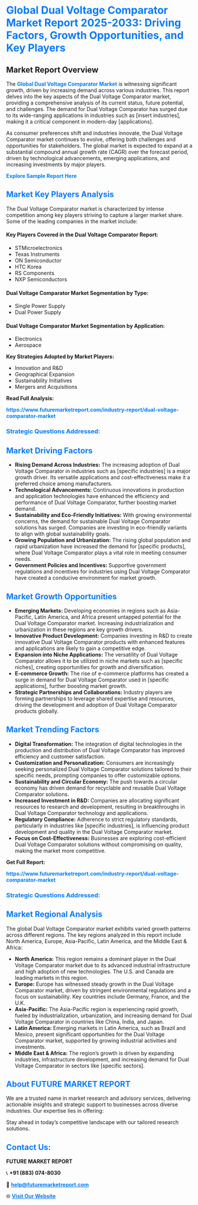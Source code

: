 <h1 style="color: #007BFF;">Global Dual Voltage Comparator Market Report 2025-2033: Driving Factors, Growth Opportunities, and Key Players</h1>

<section id="overview">
<h2>Market Report Overview</h2>
<p>The <a href="https://www.futuremarketreport.com/industry-report/dual-voltage-comparator-market" style="color: #007BFF; text-decoration: none;"><strong>Global Dual Voltage Comparator Market</strong></a> is witnessing significant growth, driven by increasing demand across various industries. This report delves into the key aspects of the Dual Voltage Comparator market, providing a comprehensive analysis of its current status, future potential, and challenges. The demand for Dual Voltage Comparator has surged due to its wide-ranging applications in industries such as [insert industries], making it a critical component in modern-day [applications].</p>
<p>As consumer preferences shift and industries innovate, the Dual Voltage Comparator market continues to evolve, offering both challenges and opportunities for stakeholders. The global market is expected to expand at a substantial compound annual growth rate (CAGR) over the forecast period, driven by technological advancements, emerging applications, and increasing investments by major players.</p>
</section>

<section id="overview">
<p><a href="https://www.futuremarketreport.com/request-sample/reportId=76202" style="color: #007BFF; text-decoration: none;"><strong>Explore Sample Report Here</strong></a></p>
</section>

<section id="key-players">
<h2 style="color: #007BFF;">Market Key Players Analysis</h2>
<p>The Dual Voltage Comparator market is characterized by intense competition among key players striving to capture a larger market share. Some of the leading companies in the market include:</p>
<h4>Key Players Covered in the Dual Voltage Comparator Report:</h4>
<ul><li>STMicroelectronics</li><li>Texas Instruments</li><li>ON Semiconductor</li><li>HTC Korea</li><li>RS Components</li><li>NXP Semiconductors</li></ul>
<h4>Dual Voltage Comparator Market Segmentation by Type:</h4>
<ul><li>Single Power Supply</li><li>Dual Power Supply</li></ul>

<h4>Dual Voltage Comparator Market Segmentation by Application:</h4>
<ul><li>Electronics</li><li>Aerospace</li></ul>
<p><strong>Key Strategies Adopted by Market Players:</strong></p>
<ul>
<li>Innovation and R&D</li>
<li>Geographical Expansion</li>
<li>Sustainability Initiatives</li>
<li>Mergers and Acquisitions</li>
</ul>
</section>

<section>
<p><strong>Read Full Analysis: </strong></p><a href="https://www.futuremarketreport.com/industry-report/dual-voltage-comparator-market" style="color: #007BFF; text-decoration: none;"><strong>https://www.futuremarketreport.com/industry-report/dual-voltage-comparator-market</strong></a>
<h3 style="color: #007BFF;">Strategic Questions Addressed:</h3>
</section>

<section id="driving-factors">
<h2 style="color: #007BFF;">Market Driving Factors</h2>
<ul>
<li><strong>Rising Demand Across Industries:</strong> The increasing adoption of Dual Voltage Comparator in industries such as [specific industries] is a major growth driver. Its versatile applications and cost-effectiveness make it a preferred choice among manufacturers.</li>
<li><strong>Technological Advancements:</strong> Continuous innovations in production and application technologies have enhanced the efficiency and performance of Dual Voltage Comparator, further boosting market demand.</li>
<li><strong>Sustainability and Eco-Friendly Initiatives:</strong> With growing environmental concerns, the demand for sustainable Dual Voltage Comparator solutions has surged. Companies are investing in eco-friendly variants to align with global sustainability goals.</li>
<li><strong>Growing Population and Urbanization:</strong> The rising global population and rapid urbanization have increased the demand for [specific products], where Dual Voltage Comparator plays a vital role in meeting consumer needs.</li>
<li><strong>Government Policies and Incentives:</strong> Supportive government regulations and incentives for industries using Dual Voltage Comparator have created a conducive environment for market growth.</li>
</ul>
</section>

<section id="growth-opportunities">
<h2 style="color: #007BFF;">Market Growth Opportunities</h2>
<ul>
<li><strong>Emerging Markets:</strong> Developing economies in regions such as Asia-Pacific, Latin America, and Africa present untapped potential for the Dual Voltage Comparator market. Increasing industrialization and urbanization in these regions are key growth drivers.</li>
<li><strong>Innovative Product Development:</strong> Companies investing in R&D to create innovative Dual Voltage Comparator products with enhanced features and applications are likely to gain a competitive edge.</li>
<li><strong>Expansion into Niche Applications:</strong> The versatility of Dual Voltage Comparator allows it to be utilized in niche markets such as [specific niches], creating opportunities for growth and diversification.</li>
<li><strong>E-commerce Growth:</strong> The rise of e-commerce platforms has created a surge in demand for Dual Voltage Comparator used in [specific applications], further boosting market growth.</li>
<li><strong>Strategic Partnerships and Collaborations:</strong> Industry players are forming partnerships to leverage shared expertise and resources, driving the development and adoption of Dual Voltage Comparator products globally.</li>
</ul>
</section>

<section id="trending-factors">
<h2 style="color: #007BFF;">Market Trending Factors</h2>
<ul>
<li><strong>Digital Transformation:</strong> The integration of digital technologies in the production and distribution of Dual Voltage Comparator has improved efficiency and customer satisfaction.</li>
<li><strong>Customization and Personalization:</strong> Consumers are increasingly seeking personalized Dual Voltage Comparator solutions tailored to their specific needs, prompting companies to offer customizable options.</li>
<li><strong>Sustainability and Circular Economy:</strong> The push towards a circular economy has driven demand for recyclable and reusable Dual Voltage Comparator solutions.</li>
<li><strong>Increased Investment in R&D:</strong> Companies are allocating significant resources to research and development, resulting in breakthroughs in Dual Voltage Comparator technology and applications.</li>
<li><strong>Regulatory Compliance:</strong> Adherence to strict regulatory standards, particularly in industries like [specific industries], is influencing product development and quality in the Dual Voltage Comparator market.</li>
<li><strong>Focus on Cost-Effectiveness:</strong> Businesses are exploring cost-efficient Dual Voltage Comparator solutions without compromising on quality, making the market more competitive.</li>
</ul>
</section>

<section>
<p><strong>Get Full Report: </strong></p><a href="https://www.futuremarketreport.com/industry-report/dual-voltage-comparator-market" style="color: #007BFF; text-decoration: none;"><strong>https://www.futuremarketreport.com/industry-report/dual-voltage-comparator-market</strong></a>
<h3 style="color: #007BFF;">Strategic Questions Addressed:</h3>
</section>


<section id="regional-analysis">
<h2 style="color: #007BFF;">Market Regional Analysis</h2>
<p>The global Dual Voltage Comparator market exhibits varied growth patterns across different regions. The key regions analyzed in this report include North America, Europe, Asia-Pacific, Latin America, and the Middle East & Africa:</p>
<ul>
<li><strong>North America:</strong> This region remains a dominant player in the Dual Voltage Comparator market due to its advanced industrial infrastructure and high adoption of new technologies. The U.S. and Canada are leading markets in this region.</li>
<li><strong>Europe:</strong> Europe has witnessed steady growth in the Dual Voltage Comparator market, driven by stringent environmental regulations and a focus on sustainability. Key countries include Germany, France, and the U.K.</li>
<li><strong>Asia-Pacific:</strong> The Asia-Pacific region is experiencing rapid growth, fueled by industrialization, urbanization, and increasing demand for Dual Voltage Comparator in countries like China, India, and Japan.</li>
<li><strong>Latin America:</strong> Emerging markets in Latin America, such as Brazil and Mexico, present significant opportunities for the Dual Voltage Comparator market, supported by growing industrial activities and investments.</li>
<li><strong>Middle East & Africa:</strong> The region’s growth is driven by expanding industries, infrastructure development, and increasing demand for Dual Voltage Comparator in sectors like [specific sectors].</li>
</ul>
</section>

<footer>
<h2 style="color: #007BFF;">About FUTURE MARKET REPORT</h2>
<p>We are a trusted name in market research and advisory services, delivering actionable insights and strategic support to businesses across diverse industries. Our expertise lies in offering:</p>

<p>Stay ahead in today’s competitive landscape with our tailored research solutions.</p>

<h2 style="color: #007BFF;">Contact Us:</h2>
<p><strong>FUTURE MARKET REPORT</strong></p>
<p>📞 <strong>+91 (883) 074-8030</strong></p>
<p>📧 <strong><a href="mailto:help@futuremarketreport.com" style="color: #007BFF;">help@futuremarketreport.com</a></strong></p>
<p>🌐 <strong><a href="https://www.futuremarketreport.com/" style="color: #007BFF;">Visit Our Website</a></strong></p>
</footer>